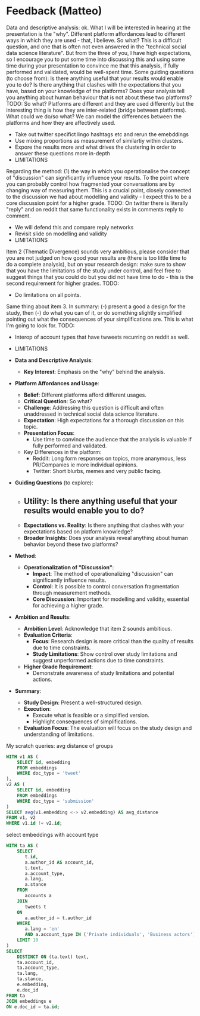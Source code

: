 # Feedback (Matteo)

Data and descriptive analysis: ok. What I will be interested in hearing at the presentation is the "why". Different platform affordances lead to different ways in which they are used - that, I believe. So what? This is a difficult question, and one that is often not even answered in the "technical social data science literature". But from the three of you, I have high expectations, so I encourage you to put some time into discussing this and using some time during your presentation to convince me that this analysis, if fully performed and validated, would be well-spent time. Some guiding questions (to choose from): Is there anything useful that your results would enable you to do? Is there anything that clashes with the expectations that you have, based on your knowledge of the platforms? Does your analysis tell you anything about human behaviour that is not about these two platforms?
TODO:
So what? Platforms are different and they are used differently but the interesting thing is how they are inter-related (bridge between platforms). 
What could we do/so what? We can model the differences between the platforms and how they are affectively used.
- Take out twitter specifict lingo hashtags etc and rerun the emebddings
- Use mixing proportions as measurement of similartiy within clusters.
- Expore the results more and what drives the clustering in order to answer these questions more in-depth
- LIMITATIONS


Regarding the method: (1) the way in which you operationalise the concept of "discussion" can significantly influence your results. To the point where you can probably control how fragmented your conversations are by changing way of measuring them. This is a crucial point, closely connected to the discussion we had about modelling and validity - I expect this to be a core discussion point for a higher grade.
TODO:
On twitter there is literally "reply" and on reddit that same functionality exists in comments reply to comment.
- We will defend this and compare reply networks
- Revisit slide on modelling and validity
- LIMITATIONS

Item 2 (Thematic Divergence) sounds very ambitious, please consider that you are not judged on how good your results are (there is too little time to do a complete analysis), but on your research design: make sure to show that you have the limitations of the study under control, and feel free to suggest things that you could do but you did not have time to do - this is the second requirement for higher grades.
TODO:
- Do limitations on all points.

Same thing about item 3. In summary: (-) present a good a design for the study, then (-) do what you can of it, or do something slightly simplified pointing out what the consequences of your simplifications are. This is what I'm going to look for.
TODO:
- Interop of account types that have twweets recurring on reddit as well.
- LIMITATIONS

- **Data and Descriptive Analysis**: 
  - **Key Interest**: Emphasis on the "why" behind the analysis.
  
- **Platform Affordances and Usage**:
  - **Belief**: Different platforms afford different usages.
  - **Critical Question**: So what? 
  - **Challenge**: Addressing this question is difficult and often unaddressed in technical social data science literature.
  - **Expectation**: High expectations for a thorough discussion on this topic.
  - **Presentation Focus**: 
    - Use time to convince the audience that the analysis is valuable if fully performed and validated.
  - Key Differences in the platform:
    - Reddit: Long form responses on topics, more ananymous, less PR/Companies ie more individual opinions.
    - Twitter: Short blurbs, memes and very public facing.
  
- **Guiding Questions** (to explore):
  - **Utility**: Is there anything useful that your results would enable you to do?
    - 
  - **Expectations vs. Reality**: Is there anything that clashes with your expectations based on platform knowledge?
  - **Broader Insights**: Does your analysis reveal anything about human behavior beyond these two platforms?
  
- **Method**:
  - **Operationalization of "Discussion"**:
    - **Impact**: The method of operationalizing "discussion" can significantly influence results.
    - **Control**: It is possible to control conversation fragmentation through measurement methods.
    - **Core Discussion**: Important for modelling and validity, essential for achieving a higher grade.
  
- **Ambition and Results**:
  - **Ambition Level**: Acknowledge that item 2 sounds ambitious.
  - **Evaluation Criteria**: 
    - **Focus**: Research design is more critical than the quality of results due to time constraints.
    - **Study Limitations**: Show control over study limitations and suggest unperformed actions due to time constraints.
  - **Higher Grade Requirement**: 
    - Demonstrate awareness of study limitations and potential actions.
  
- **Summary**:
  - **Study Design**: Present a well-structured design.
  - **Execution**: 
    - Execute what is feasible or a simplified version.
    - Highlight consequences of simplifications.
  - **Evaluation Focus**: The evaluation will focus on the study design and understanding of limitations.


My scratch queries:
avg distance of groups
```sql
WITH v1 AS (
    SELECT id, embedding
    FROM embeddings
    WHERE doc_type = 'tweet'
),
v2 AS (
    SELECT id, embedding
    FROM embeddings
    WHERE doc_type = 'submission'
)
SELECT avg(v1.embedding <-> v2.embedding) AS avg_distance
FROM v1, v2
WHERE v1.id != v2.id;
```
select embeddings with account type
```sql
WITH ta AS (
    SELECT
       t.id,
       a.author_id AS account_id,
       t.text,
       a.account_type,
       a.lang,
       a.stance
    FROM
       accounts a
    JOIN
       tweets t
    ON
       a.author_id = t.author_id
    WHERE
       a.lang = 'en'
       AND a.account_type IN ('Private individuals', 'Business actors')
    LIMIT 10
)
SELECT
    DISTINCT ON (ta.text) text,
    ta.account_id,
    ta.account_type,
    ta.lang,
    ta.stance,
    e.embedding,
    e.doc_id
FROM ta
JOIN embeddings e
ON e.doc_id = ta.id;
```
